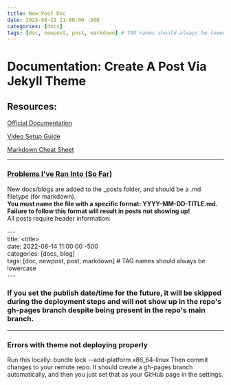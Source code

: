 ```yaml
---
title: New Post Doc
date: 2022-08-21 11:00:00 -500  
categories: [docs]
tags: [doc, newpost, post, markdown] # TAG names should always be lowercase
---
```


# Documentation: Create A Post Via Jekyll Theme
## Resources:

[Official Documentation](https://chirpy.cotes.page/)

[Video Setup Guide](https://www.youtube.com/watch?v=F8iOU1ci19Q&ab_channel=TechnoTim)
 
[Markdown Cheat Sheet](https://www.markdownguide.org/cheat-sheet/)

---
### <u>Problems I've Ran Into (So Far)</u>

New docs/blogs are added to the _posts folder, and should be a .md filetype (for markdown). </br>
<strong>You must name the file with a specific format: YYYY-MM-DD-TITLE.md. Failure to follow this format will result in posts not showing up!</strong>
<br> All posts require header information:

\--- \
title: \<title> \
date: 2022-08-14 11:00:00 -500 \
categories: [docs, blog] \
tags: [doc, newpost, post, markdown] # TAG names should always be lowercase \
\---

### <strong>If you set the publish date/time for the future, it will be skipped during the deployment steps and will not show up in the repo's gh-pages branch despite being present in the repo's main branch.</strong>
---
### Errors with theme not deploying properly
Run this locally: bundle lock --add-platform x86_64-linux
Then commit changes to your remote repo. It should create a gh-pages branch automatically, and then you just set that as your GitHub page in the settings.
